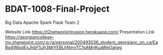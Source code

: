 # BDAT-1008-Final-Project
Big Data Apache Spark Flask
Team 2

Website Link https://t2networkintrusion.herokuapp.com/
Presentation Link https://georgiancollege-my.sharepoint.com/:p:/g/personal/200493036_student_georgianc_on_ca/EaBq4WbplExJhbF5Jh3MjYEBLhNmnTC1sAMnKuaWeOatwg
